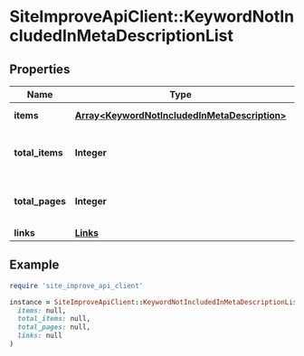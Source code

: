 # SiteImproveApiClient::KeywordNotIncludedInMetaDescriptionList

## Properties

| Name | Type | Description | Notes |
| ---- | ---- | ----------- | ----- |
| **items** | [**Array&lt;KeywordNotIncludedInMetaDescription&gt;**](KeywordNotIncludedInMetaDescription.md) | Set of items. |  |
| **total_items** | **Integer** | Total number of items in result set. |  |
| **total_pages** | **Integer** | Total number of pages in result set. |  |
| **links** | [**Links**](Links.md) |  | [optional] |

## Example

```ruby
require 'site_improve_api_client'

instance = SiteImproveApiClient::KeywordNotIncludedInMetaDescriptionList.new(
  items: null,
  total_items: null,
  total_pages: null,
  links: null
)
```

